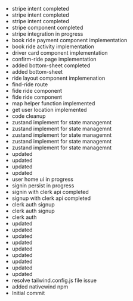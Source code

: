 - stripe intent completed
- stripe intent completed
- stripe intent completed
- stripe component completed
- stripe integration in progress
- book ride payment component  implementation
- book ride activity implementation
- driver card component implementation
- confirm-ride page implementation
- added bottom-sheet completed
- added bottom-sheet
- ride layout component implemenation
- find-ride route
- fide ride component
- fide ride component
- map helper function implemented
- get user location implemented
- code cleanup
- zustand implement for state managemnt
- zustand implement for state managemnt
- zustand implement for state managemnt
- zustand implement for state managemnt
- zustand implement for state managemnt
- updated
- updated
- updated
- updated
- user home ui in progress
- signin persist in progress
- signin with clerk api completed
- signup with clerk api completed
- clerk auth signup
- clerk auth signup
- clerk auth
- updated
- updated
- updated
- updated
- updated
- updated
- updated
- updated
- updated
- resolve tailwind.config.js file issue
- added nativewind npm
- Initial commit
